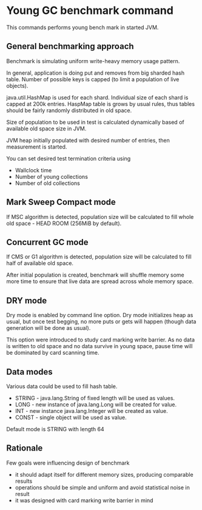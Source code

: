 Young GC benchmark command
=========


This commands performs young bench mark in started JVM.

General benchmarking approach
----

Benchmark is simulating uniform write-heavy memory usage
pattern.

In general, application is doing put and removes from big sharded hash table.
Number of possible keys is capped (to limit a population of live objects).

java.util.HashMap is used for each shard. Individual size of each shard
is capped at 200k entries. HaspMap table is grows by usual rules, thus tables
should be fairly randomly distributed in old space.

Size of population to be used in test is calculated dynamically based
of available old space size in JVM.

JVM heap initially populated with desired number of entries, then measurement is started.

You can set desired test termination criteria using

- Wallclock time
- Number of young collections
- Number of old collections  


Mark Sweep Compact mode
----

If MSC algorithm is detected, population size will be calculated to fill
whole old space - HEAD ROOM (256MiB by default).



Concurrent GC mode
----

If CMS or G1 algorithm is detected, population size will be calculated to fill half
of available old space.

After initial population is created, benchmark will shuffle memory some more time to
ensure that live data are spread across whole memory space.

DRY mode
----

Dry mode is enabled by command line option. Dry mode initializes heap as usual,
but once test begging, no more puts or gets will happen (though data generation will be done as usual).

This option were introduced to study card marking write barrier. As no data is written to old space 
and no data survive in young space, pause time will be dominated by card scanning time.

Data modes
----

Various data could be used to fill hash table.

- STRING - java.lang.String of fixed length will be used as values.
- LONG - new instance of java.lang.Long will be created for value. 
- INT - new instance java.lang.Integer will be created as value.
- CONST - single object will be used as value.
  
Default mode is STRING with length 64


Rationale
------

Few goals were influencing design of benchmark

- it should adapt itself for different memory sizes, producing comparable results
- operations should be simple and uniform and avoid statistical noise in result
- it was designed with card marking write barrier in mind 